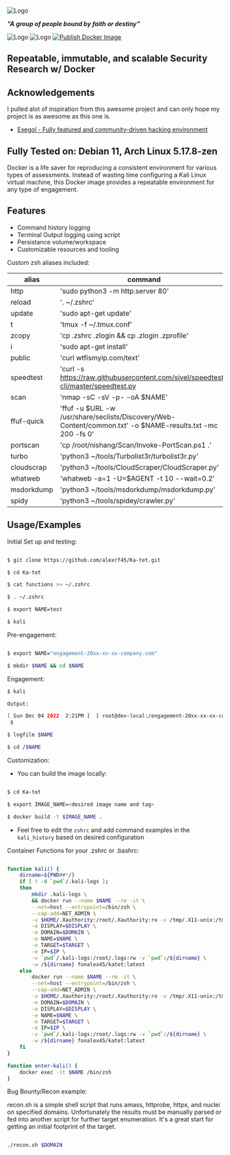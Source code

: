 
![Logo](https://ka-tet.s3.amazonaws.com/logo-black-edit-2.png)

***"A group of people bound by faith or destiny"***

![Logo](https://img.shields.io/docker/image-size/fonalex45/katet)
![Logo](https://img.shields.io/docker/pulls/fonalex45/katet)
[![Publish Docker Image](https://github.com/alexrf45/Ka-tet/actions/workflows/dockerhub.yml/badge.svg?branch=main)](https://github.com/alexrf45/Ka-tet/actions/workflows/dockerhub.yml)
## Repeatable, immutable, and scalable Security Research w/ Docker


## Acknowledgements

 I pulled alot of inspiration from this awesome project and can only hope my project is as awesome as this one is.
 
- [Exegol - Fully featured and community-driven hacking environment](https://github.com/ThePorgs/Exegol)

## Fully Tested on: Debian 11, Arch Linux 5.17.8-zen

Docker is a life saver for reproducing a consistent environment for various types of assessments. Instead of wasting time configuring a Kali Linux virtual machine, this Docker image provides a repeatable environment for any type of engagement. 

## Features

- Command history logging
- Terminal Output logging using script
- Persistance volume/workspace
- Customizable resources and tooling

Custom zsh aliases included: 

| alias      | command                                                                                              |
|------------|------------------------------------------------------------------------------------------------------|
| http       | 'sudo python3 -m http.server 80'                                                                     |
| reload     | '. ~/.zshrc'                                                                                         |
| update     | 'sudo apt-get update'                                                                                |
| t          | 'tmux -f ~/.tmux.conf'                                                                               |
| zcopy      | 'cp .zshrc .zlogin && cp .zlogin .zprofile'                                                          |
| i          | 'sudo apt-get install'                                                                               |
| public     | 'curl wtfismyip.com/text'                                                                                   |
| speedtest  | 'curl -s https://raw.githubusercontent.com/sivel/speedtest-cli/master/speedtest.py | python3 -'     |
| scan       | 'nmap -sC -sV -p- -oA $NAME'                                                                                |
| ffuf-quick | 'ffuf -u $URL -w /usr/share/seclists/Discovery/Web-Content/common.txt' -o $NAME-results.txt -mc 200 -fs 0' |
| portscan   | 'cp /root/nishang/Scan/Invoke-PortScan.ps1 .'                                                         |
| turbo      | 'python3 ~/tools/Turbolist3r/turbolist3r.py'                                                          |
| cloudscrap | 'python3 ~/tools/CloudScraper/CloudScraper.py'                                                        |
| whatweb    | 'whatweb -a=1 -U=$AGENT -t 10 --wait=0.2'                                                             |
| msdorkdump | 'python3 ~/tools/msdorkdump/msdorkdump.py'                                                            |
| spidy      | 'python3 ~/tools/spidey/crawler.py'                                                                   |

## Usage/Examples

Initial Set up and testing:

```bash

$ git clone https://github.com/alexrf45/Ka-tet.git

$ cd Ka-tet

$ cat functions >> ~/.zshrc

$ . ~/.zshrc

$ export NAME=test

$ kali

```

Pre-engagement:

```bash

$ export NAME="engagement-20xx-xx-xx-company.com"

$ mkdir $NAME && cd $NAME

```

Engagement: 

```bash
$ kali

Output:

[ Sun Dec 04 2022  2:21PM ]  [ root@dev-local:/engagement-20xx-xx-xx-company.com ]
 $ 

$ logfile $NAME

$ cd /$NAME
```
Customization: 

- You can build the image locally: 
```bash

$ cd Ka-tet

$ export IMAGE_NAME=<desired image name and tag>

$ docker build -t $IMAGE_NAME .

```

- Feel free to edit the `zshrc` and add command examples in the `kali_history` based on desired configuration

Container Functions for your .zshrc or .bashrc: 

```bash

function kali() {
	dirname=${PWD##*/}
	if [ ! -d `pwd`/.kali-logs ];
	then
   	 	mkdir .kali-logs \
   	 	&& docker run --name $NAME --rm -it \
   	 	--net=host --entrypoint=/bin/zsh \
		--cap-add=NET_ADMIN \
   	 	-v $HOME/.Xauthority:/root/.Xauthority:ro -v /tmp/.X11-unix:/tmp/.X11-unix \
    	-e DISPLAY=$DISPLAY \
		-e DOMAIN=$DOMAIN \
		-e NAME=$NAME \
		-e TARGET=$TARGET \
		-e IP=$IP \
   	 	-v `pwd`/.kali-logs:/root/.logs:rw -v `pwd`:/${dirname} \
   	 	-w /${dirname} fonalex45/katet:latest
	else
		docker run --name $NAME --rm -it \
		--net=host --entrypoint=/bin/zsh \
		--cap-add=NET_ADMIN \
		-v $HOME/.Xauthority:/root/.Xauthority:ro -v /tmp/.X11-unix:/tmp/.X11-unix \
		-e DOMAIN=$DOMAIN \
    	-e DISPLAY=$DISPLAY \
		-e NAME=$NAME \
		-e TARGET=$TARGET \
		-e IP=$IP \
		-v `pwd`/.kali-logs:/root/.logs:rw -v `pwd`:/${dirname} \
		-w /${dirname} fonalex45/katet:latest
	fi
}

function enter-kali() {
	docker exec -it $NAME /bin/zsh
}

```

Bug Bounty/Recon example:

recon.sh is a simple shell script that runs amass, httprobe, httpx, and nuclei on specified domains. Unfortunately the results must be manually parsed or fed into another script for further target enumeration. It's a great start for getting an initial footprint of the target. 

```bash

./recon.sh $DOMAIN 

```

